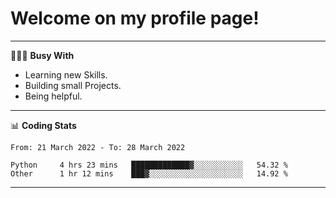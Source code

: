 # Welcome on my profile page!
<!-- print(("dralla"[::-1]+"s").capitalize()) -->

---
👨🏻‍💻 **Busy With**
* Learning new Skills.
* Building small Projects.
* Being helpful.

---
📊 **Coding Stats**
<!--START_SECTION:waka-->

```text
From: 21 March 2022 - To: 28 March 2022

Python     4 hrs 23 mins   █████████████▓░░░░░░░░░░░   54.32 %
Other      1 hr 12 mins    ███▓░░░░░░░░░░░░░░░░░░░░░   14.92 %
```

<!--END_SECTION:waka-->
---
